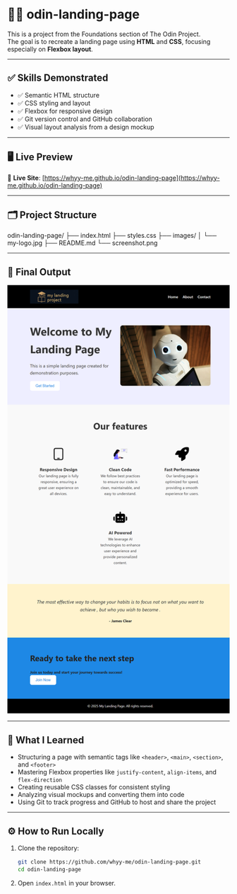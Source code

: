 # 🧑‍💻 odin-landing-page

This is a project from the Foundations section of The Odin Project.  
The goal is to recreate a landing page using **HTML** and **CSS**, focusing especially on **Flexbox layout**.

---

## ✅ Skills Demonstrated

- ✅ Semantic HTML structure
- ✅ CSS styling and layout
- ✅ Flexbox for responsive design
- ✅ Git version control and GitHub collaboration
- ✅ Visual layout analysis from a design mockup

---

## 🖥️ Live Preview

🔗 **Live Site**: [https://whyy-me.github.io/odin-landing-page](https://whyy-me.github.io/odin-landing-page)

---

## 🗂️ Project Structure

odin-landing-page/
├── index.html
├── styles.css
├── images/
│ └── my-logo.jpg
├── README.md
└── screenshot.png

---

## 📸 Final Output

![Final Screenshot](./screenshot.png)

---

## 📌 What I Learned

- Structuring a page with semantic tags like `<header>`, `<main>`, `<section>`, and `<footer>`
- Mastering Flexbox properties like `justify-content`, `align-items`, and `flex-direction`
- Creating reusable CSS classes for consistent styling
- Analyzing visual mockups and converting them into code
- Using Git to track progress and GitHub to host and share the project

---

## ⚙️ How to Run Locally

1. Clone the repository:

   ```bash
   git clone https://github.com/whyy-me/odin-landing-page.git
   cd odin-landing-page

2. Open `index.html` in your browser.
